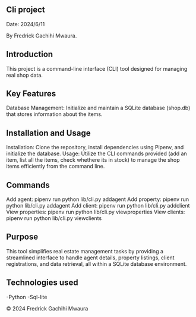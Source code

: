 ## Cli project
Date: 2024/6/11

By Fredrick Gachihi Mwaura.

## Introduction
This project is a command-line interface (CLI) tool designed for managing real shop data.  

## Key Features
Database Management: Initialize and maintain a SQLite database (shop.db) that stores information about the items.


<!-- 
## Layout
└── lib 
├── models │ 
├── __init__.py │ 
└── model_1.py 
├── cli.py 
├── config.py 
├── debug.py 
└── helpers.py  -->

## Installation and Usage
Installation: Clone the repository, install dependencies using Pipenv, and initialize the database.
Usage: Utilize the CLI commands provided (add an item, list all the items, check whethere its in stock) to manage the shop items efficiently from the command line.
## Commands
Add agent: pipenv run python lib/cli.py addagent
Add property: pipenv run python lib/cli.py addagent
Add client: pipenv run python lib/cli.py addclient
View properties: pipenv run python lib/cli.py viewproperties
View clients: pipenv run python lib/cli.py viewclients

## Purpose
This tool simplifies real estate management tasks by providing a streamlined interface to handle agent details, property listings, client registrations, and data retrieval, all within a SQLite database environment. 

## Technologies used
-Python
-Sql-lite


© 2024 Fredrick Gachihi Mwaura